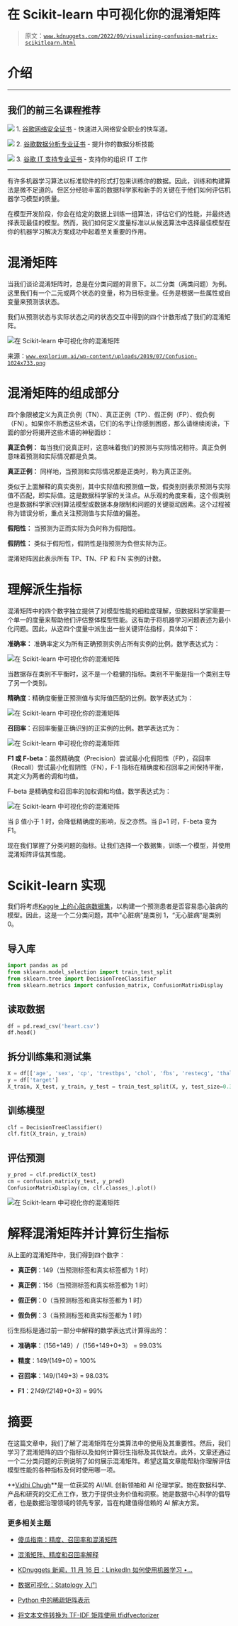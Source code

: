 # 在 Scikit-learn 中可视化你的混淆矩阵

> 原文：[`www.kdnuggets.com/2022/09/visualizing-confusion-matrix-scikitlearn.html`](https://www.kdnuggets.com/2022/09/visualizing-confusion-matrix-scikitlearn.html)

# 介绍

* * *

## 我们的前三名课程推荐

![](img/0244c01ba9267c002ef39d4907e0b8fb.png) 1\. [谷歌网络安全证书](https://www.kdnuggets.com/google-cybersecurity) - 快速进入网络安全职业的快车道。

![](img/e225c49c3c91745821c8c0368bf04711.png) 2\. [谷歌数据分析专业证书](https://www.kdnuggets.com/google-data-analytics) - 提升你的数据分析技能

![](img/0244c01ba9267c002ef39d4907e0b8fb.png) 3\. [谷歌 IT 支持专业证书](https://www.kdnuggets.com/google-itsupport) - 支持你的组织 IT 工作

* * *

有许多机器学习算法以标准软件的形式打包来训练你的数据。因此，训练和构建算法是微不足道的。但区分经验丰富的数据科学家和新手的关键在于他们如何评估机器学习模型的质量。

在模型开发阶段，你会在给定的数据上训练一组算法，评估它们的性能，并最终选择表现最佳的模型。然而，我们如何定义度量标准以从候选算法中选择最佳模型在你的机器学习解决方案成功中起着至关重要的作用。

# 混淆矩阵

当我们谈论混淆矩阵时，总是在分类问题的背景下。以二分类（两类问题）为例。这里我们有一个二元或两个状态的变量，称为目标变量。任务是根据一些属性或自变量来预测该状态。

我们从预测状态与实际状态之间的状态交互中得到的四个计数形成了我们的混淆矩阵。

![在 Scikit-learn 中可视化你的混淆矩阵](img/80496a6d5fd6005d32caf8dfcfb4c429.png)

来源：[`www.explorium.ai/wp-content/uploads/2019/07/Confusion-1024x733.png`](https://www.explorium.ai/wp-content/uploads/2019/07/Confusion-1024x733.png)

# 混淆矩阵的组成部分

四个象限被定义为真正负例（TN）、真正正例（TP）、假正例（FP）、假负例（FN）。如果你不熟悉这些术语，它们的名字让你感到困惑，那么请继续阅读，下面的部分将揭开这些术语的神秘面纱：

**真正负例：** 每当我们说真正时，这意味着我们的预测与实际情况相符。真正负例意味着预测和实际情况都是负类。

**真正正例：** 同样地，当预测和实际情况都是正类时，称为真正正例。

类似于上面解释的真实类别，其中实际值和预测值一致，假类别则表示预测与实际值不匹配，即实际值。这是数据科学家的关注点。从乐观的角度来看，这个假类别也是数据科学家识别算法模型或数据本身限制和问题的关键驱动因素。这个过程被称为错误分析，重点关注预测值与实际值的偏差。

**假阳性：** 当预测为正而实际为负时称为假阳性。

**假阴性：** 类似于假阳性，假阴性是指预测为负但实际为正。

混淆矩阵因此表示所有 TP、TN、FP 和 FN 实例的计数。

# 理解派生指标

混淆矩阵中的四个数字独立提供了对模型性能的细粒度理解，但数据科学家需要一个单一的度量来帮助他们评估整体模型性能。这有助于将机器学习问题表述为最小化问题。因此，从这四个度量中派生出一些关键评估指标，具体如下：

**准确率：** 准确率定义为所有正确预测实例占所有实例的比例。数学表达式为：

![在 Scikit-learn 中可视化你的混淆矩阵](img/b3b37e0b4a935a4677e9bf3835bd2ba3.png)

当数据存在类别不平衡时，这不是一个稳健的指标。类别不平衡是指一个类别主导了另一个类别。

**精确度**：精确度衡量正预测值与实际值匹配的比例。数学表达式为：

![在 Scikit-learn 中可视化你的混淆矩阵](img/aaad482096ac9eb4de9c34e78b702132.png)

**召回率**：召回率衡量正确识别的正实例的比例。数学表达式为：

![在 Scikit-learn 中可视化你的混淆矩阵](img/517cac0b5a0e20b37dfbaff317840789.png)

**F1 或 F-beta**：虽然精确度（Precision）尝试最小化假阳性（FP），召回率（Recall）尝试最小化假阴性（FN），F-1 指标在精确度和召回率之间保持平衡，其定义为两者的调和均值。

F-beta 是精确度和召回率的加权调和均值。数学表达式为：

![在 Scikit-learn 中可视化你的混淆矩阵](img/d23cb064c20d67e74989481cc3966cfe.png)

当 β 值小于 1 时，会降低精确度的影响，反之亦然。当 β=1 时，F-beta 变为 F1。

现在我们掌握了分类问题的指标。让我们选择一个数据集，训练一个模型，并使用混淆矩阵评估其性能。

# Scikit-learn 实现

我们将考虑[Kaggle 上的心脏病数据集](https://www.kaggle.com/datasets/johnsmith88/heart-disease-dataset)，以构建一个预测患者是否容易患心脏病的模型。因此，这是一个二分类问题，其中“心脏病”是类别 1，“无心脏病”是类别 0。

## 导入库

```py
import pandas as pd
from sklearn.model_selection import train_test_split
from sklearn.tree import DecisionTreeClassifier
from sklearn.metrics import confusion_matrix, ConfusionMatrixDisplay
```

## 读取数据

```py
df = pd.read_csv('heart.csv')
df.head()
```

## 拆分训练集和测试集

```py
X = df[['age', 'sex', 'cp', 'trestbps', 'chol', 'fbs', 'restecg', 'thalach', 'exang', 'oldpeak', 'slope', 'ca', 'thal']]
y = df['target']
X_train, X_test, y_train, y_test = train_test_split(X, y, test_size=0.3, random_state=4
```

## 训练模型

```py
clf = DecisionTreeClassifier()
clf.fit(X_train, y_train)
```

## 评估预测

```py
y_pred = clf.predict(X_test)
cm = confusion_matrix(y_test, y_pred)
ConfusionMatrixDisplay(cm, clf.classes_).plot()
```

![在 Scikit-learn 中可视化你的混淆矩阵](img/a8ffabe58e9b0e4c2cae94f72cd30675.png)

# 解释混淆矩阵并计算衍生指标

从上面的混淆矩阵中，我们得到四个数字：

+   **真正例**：149（当预测标签和真实标签都为 1 时）

+   **真正例**：156（当预测标签和真实标签都为 1 时）

+   **假正例**：0（当预测标签和真实标签都为 1 时）

+   **假负例**：3（当预测标签和真实标签都为 1 时）

衍生指标是通过前一部分中解释的数学表达式计算得出的：

+   **准确率**：（156+149）/（156+149+0+3） = 99.03%

+   **精度**：149/(149+0) = 100%

+   **召回率**：149/(149+3) = 98.03%

+   **F1**：2*149/(2*149+0+3) = 99%

# 摘要

在这篇文章中，我们了解了混淆矩阵在分类算法中的使用及其重要性。然后，我们学习了混淆矩阵的四个指标以及如何计算衍生指标及其优缺点。此外，文章还通过一个二分类问题的示例说明了如何展示混淆矩阵。希望这篇文章能帮助你理解评估模型性能的各种指标及何时使用哪一项。

**[Vidhi Chugh](https://vidhi-chugh.medium.com/)**是一位获奖的 AI/ML 创新领袖和 AI 伦理学家。她在数据科学、产品和研究的交汇点工作，致力于提供业务价值和洞察。她是数据中心科学的倡导者，也是数据治理领域的领先专家，旨在构建值得信赖的 AI 解决方案。

### 更多相关主题

+   [傻瓜指南：精度、召回率和混淆矩阵](https://www.kdnuggets.com/2020/01/guide-precision-recall-confusion-matrix.html)

+   [混淆矩阵、精度和召回率解释](https://www.kdnuggets.com/2022/11/confusion-matrix-precision-recall-explained.html)

+   [KDnuggets 新闻，11 月 16 日：LinkedIn 如何使用机器学习 •…](https://www.kdnuggets.com/2022/n45.html)

+   [数据可视化：Statology 入门](https://www.kdnuggets.com/visualizing-data-statology-primer)

+   [Python 中的稀疏矩阵表示](https://www.kdnuggets.com/2020/05/sparse-matrix-representation-python.html)

+   [将文本文件转换为 TF-IDF 矩阵使用 tfidfvectorizer](https://www.kdnuggets.com/2022/09/convert-text-documents-tfidf-matrix-tfidfvectorizer.html)
